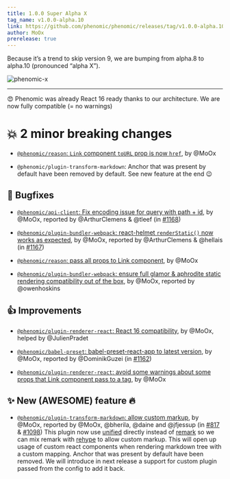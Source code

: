 ```yaml
---
title: 1.0.0 Super Alpha X
tag_name: v1.0.0-alpha.10
link: https://github.com/phenomic/phenomic/releases/tag/v1.0.0-alpha.10
author: MoOx
prerelease: true
---
```


Because it’s a trend to skip version 9, we are bumping from alpha.8 to alpha.10
(pronounced “alpha X”).

![phenomic-x](https://user-images.githubusercontent.com/157534/30936524-72e91776-a3d4-11e7-8022-ef9338ce7d2a.jpg)

---

😍 Phenomic was already React 16 ready thanks to our architecture. We are now
fully compatible (= no warnings)

# 💥 2 minor breaking changes

* [`@phenomic/reason`: `Link` component `toURL` prop is now `href`](https://github.com/phenomic/phenomic/commit/b126dc9dae6b57e2c49509577e45135b79ce7f21),
  by @MoOx

* `@phenomic/plugin-transform-markdown`: Anchor that was present by default have
  been removed by default. See new feature at the end 😉

## 🐛 Bugfixes

* [`@phenomic/api-client`: Fix encoding issue for query with path + id](https://github.com/phenomic/phenomic/commit/34a223f9620f01ada8be75e832670292089c2a1a),
  by @MoOx, reported by @ArthurClemens & @tleef (in
  [#1168](https://github.com/phenomic/phenomic/issues/1168))

* [`@phenomic/plugin-bundler-webpack`: react-helmet `renderStatic()` now works as expected](https://github.com/phenomic/phenomic/commit/f9ce59c8d3997592a14a6f0ad11d5c997edfee89),
  by @MoOx, reported by @ArthurClemens & @hellais (in
  [#1167](https://github.com/phenomic/phenomic/issues/1167))

* [`@phenomic/reason`: pass all props to Link component](https://github.com/phenomic/phenomic/commit/2dd164f8a46e3514149d789dbf77b9364e50d12a),
  by @MoOx

* [`@phenomic/plugin-bundler-webpack`: ensure full glamor & aphrodite static rendering compatibility out of the box](https://github.com/phenomic/phenomic/commit/381b4490bb4b9418273958533ae46c2384b79044),
  by @MoOx, reported by @owenhoskins

## 👍 Improvements

* [`@phenomic/plugin-renderer-react`: React 16 compatibility](https://github.com/phenomic/phenomic/commit/19a8246ffd1ec88b069340791659b862abc772c2),
  by @MoOx, helped by @JulienPradet

* [`@phenomic/babel-preset`: babel-preset-react-app to latest version](https://github.com/phenomic/phenomic/commit/137ca8c96b0033ac80300900e03cda7d65fb27a1),
  by @MoOx, reported by @DominikGuzei (in
  [#1162](https://github.com/phenomic/phenomic/issues/1162))

* [`@phenomic/plugin-renderer-react`: avoid some warnings about some props that Link component pass to a tag](https://github.com/phenomic/phenomic/commit/a83b0d113364c4074ace5c21a55a281b4a541069),
  by @MoOx

## ✨ New (AWESOME) feature 🔥

* [`@phenomic/plugin-transform-markdown`: allow custom markup](https://github.com/phenomic/phenomic/commit/1bd1d2f6f15a12082d07061bdc25d46aaae1b86f),
  by @MoOx, reported by @MoOx, @bherila, @daine and @jfjessup (in
  [#817](https://github.com/phenomic/phenomic/issues/817) &
  [#1098](https://github.com/phenomic/phenomic/issues/1098)) This plugin now use
  [unified](http://unifiedjs.github.io) directly instead of
  [remark](https://github.com/wooorm/remark) so we can mix remark with
  [rehype](https://github.com/wooorm/rehype) to allow custom markup. This will
  open up usage of custom react components when rendering markdown tree with a
  custom mapping. Anchor that was present by default have been removed. We will
  introduce in next release a support for custom plugin passed from the config
  to add it back.
